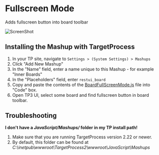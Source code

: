 Fullscreen Mode
==================

Adds fullscreen button into board toolbar

![ScreenShot](https://github.com/TargetProcess/TP3MashupLibrary/raw/master/Board%20Full%20Screen%20Mode/BoardFullScreenMode.png)

Installing the Mashup with TargetProcess
----------------------------------------

1. In your TP site, navigate to ```Settings > (System Settings) > Mashups```
2. Click "Add New Mashup"
3. In the "Name" field, enter a name unique to this Mashup - for example "Inner Boards"
4. In the "Placeholders" field, enter ```restui_board```
5. Copy and paste the contents of the [BoardFullScreenMode.js](BoardFullScreenMode.js) file into "Code" box.
6. Open TP3 UI, select some board and find fullscreen button in board toolbar.


Troubleshooting
---------------

**I don't have a _JavaScript/Mashups/_ folder in my TP install path!**

1. Make sure that you are running TargetProcess version 2.22 or newer.
2. By default, this folder can be found at _C:\inetpub\wwwroot\TargetProcess2\wwwroot\JavaScript\Mashups_


